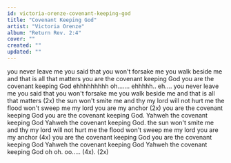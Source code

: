 ```yaml
---
id: victoria-orenze-covenant-keeping-god
title: "Covenant Keeping God"
artist: "Victoria Orenze"
album: "Return Rev. 2:4"
cover: ""
created: ""
updated: ""
---
```


you never leave me
you said that you won't forsake me
you walk beside me
and that is all that matters
you are the covenant keeping God
you are the covenant keeping God
ehhhhhhhhh
oh.......  ehhhhh.. eh....
you never leave me
you said that you won't forsake me
you walk beside me
and that is all that matters (2x)
the sun won't smite me
and thy my lord will not hurt me
the flood won't sweep me
my lord you are my anchor (2x)
you are the covenant keeping God
you are the covenant keeping God.
Yahweh the covenant keeping God
Yahweh the covenant keeping God.
the sun won't smite me
and thy my lord will not hurt me
the flood won't sweep me
my lord you are my anchor (4x)
you are the covenant keeping God
you are the covenant keeping God
Yahweh the covenant keeping God
Yahweh the covenant keeping God
oh oh. oo..... (4x).  (2x)